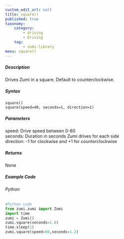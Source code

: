 ```yaml
---
custom_edit_url: null
title: square()
published: true
taxonomy:
    category:
        - driving
        - Driving
    tag:
        - zumi-library
menu: square()
---
```


##### Description
Drives Zumi in a square. Default to counterclockwise.

##### Syntax
```square()```<br />
```square(speed=40, seconds=1, direction=1)```<br />

##### Parameters
speed: Drive speed between 0-80<br />
seconds: Duration in seconds Zumi drives for each side<br />
direction: -1 for clockwise and +1 for counterclockwise<br />

##### Returns
None

##### Example Code
###### Python
```python
#Python code
from zumi.zumi import Zumi
import time
zumi = Zumi()
zumi.square(seconds=1.0)
time.sleep(1)
zumi.square(speed=60,seconds=1.2)
```